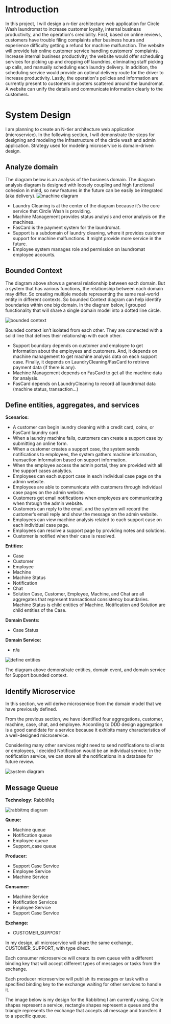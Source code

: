 <a name='Introduction'></a>

# Introduction
In this project, I will design a n-tier architecture web application for Circle Wash laundromat to increase customer loyalty, internal business productivity, and the operation's credibility. First, based on online reviews, customers have trouble filing complaints after business hours and experience difficulty getting a refund for machine malfunction. The website will provide fair online customer service handling customers' complaints. Increase internal business productivity; the website would offer scheduling services for picking up and dropping off laundries, eliminating staff picking up calls, and manually scheduling each laundry delivery. In addition, the scheduling service would provide an optimal delivery route for the driver to increase productivity. Lastly, the operation's policies and information are currently present to customers in posters scattered around the laundromat. A website can unify the details and communicate information clearly to the customers.

<a name='Use-Case'></a>

# System Design
I am planning to create an N-tier architecture web application (microservice). In the following section, I will demonstrate the steps for designing and modeling the infrastructure of the circle wash and admin application. Strategy used for modeling microservice is domain-driven design.

<a name='Analyze-Domain'></a>

## Analyze domain
The diagram below is an analysis of the business domain. The diagram analysis diagram is designed with loosely coupling and high functional cohesion in mind, so new features in the future can be easily be integrated (aka delivery).
![machine diagram](readmeImages/Machine.png)
- Laundry Cleaning is at the center of the diagram because it’s the core service that Circle Wash is providing. 
- Machine Management provides status analysis and error analysis on the machines.
- FasCard is the payment system for the laundromat.
- Support is a subdomain of laundry cleaning, where it provides customer support for machine malfunctions. It might provide more service in the future.
- Employee system manages role and permission on laundromat employee accounts.

<a name='Bounded-Context'></a>

## Bounded Context
The diagram above shows a general relationship between each domain. But a system that has various functions, the relationship between each domain may differ. So creating multiple models representing the same real-world entity in different contexts. So bounded Context diagram can help identify boundaries within one big domain. In the diagram below, I grouped functionality that will share a single domain model into a dotted line circle.

![bounded context](readmeImages/boundedContext.png)

Bounded context isn’t isolated from each other. They are connected with a solid line that defines their relationship with each other. 
- Support boundary depends on customer and employee to get information about the employees and customers. And, it depends on machine management to get machine analysis data on each support case. Finally, it depends on LaundryCleaning/FasCard to retrieve payment data (if there is any). 
- Machine Management depends on FasCard to get all the machine data for analysis.
- FasCard depends on LaundryCleaning to record all laundromat data (machine status, transaction…)

<a name='Define-entities,-aggregates,-and-services'></a>

## Define entities, aggregates, and services
**Scenarios:**
- A customer can begin laundry cleaning with a credit card, coins, or FasCard laundry card.
- When a laundry machine fails, customers can create a support case by submitting an online form. 
- When a customer creates a support case, the system sends notifications to employees, the system gathers machine information, transaction information based on support information.
- When the employee access the admin portal, they are provided with all the support cases analytics.
- Employees can each support case in each individual case page on the admin website.
- Employees are able to communicate with customers through individual case pages on the admin website.
- Customers get email notifications when employees are communicating when through the admin website.
- Customers can reply to the email, and the system will record the customer’s email reply and show the message on the admin website.
- Employees can view machine analysis related to each support case on each individual case page.
- Employees can resolve a support page by providing notes and solutions.
- Customer is notified when their case is resolved.

**Entities:**
- Case
- Customer
- Employee
- Machine
- Machine Status
- Notification
- Chat
- Solution
Case, Customer, Employee, Machine, and Chat are all aggregates that represent transactional consistency boundaries. Machine Status is child entities of Machine. Notification and Solution are child entities of the Case.

**Domain Events:**
- Case Status

**Domain Service:**
- n/a

![define entities](readmeImages/defineEntities.png)

The diagram above demonstrate entities, domain event, and domain service for Support bounded context.

<a name='Identify-Microservice'></a>

## Identify Microservice
In this section, we will derive microservice from the domain model that we have previously defined. 

From the previous section, we have identified four aggregations, customer, machine, case, chat, and employee. According to DDD design aggregation is a good candidate for a service because it exhibits many characteristics of a well-designed microservice. 

Considering many other services might need to send notifications to clients or employees, I decided Notification would be an individual service. In the notification service, we can store all the notifications in a database for future review.

![system diagram](readmeImages/system.png)

## Message Queue

**Technology:** RabbitMq

![rabbitmq diagram](readmeImages/rabbitmq.png)

**Queue:**
- Machine queue
- Notification queue
- Employee queue
- Support_case queue

**Producer:**
- Support Case Service
- Employee Service
- Machine Service

**Consumer:**
- Machine Service
- Notification Servicce
- Employee Service
- Support Case Service

**Exchange:**
- CUSTOMER_SUPPORT

In my design, all microservice will share the same exchange, CUSTOMER_SUPPORT, with type direct. 

Each consumer microservice will create its own queue with a different binding key that will accept different types of messages or tasks from the exchange.

Each producer microservice will publish its messages or task with a specified binding key to the exchange waiting for other services to handle it.

The image below is my design for the Rabbitmq I am currently using. Circle shapes represent a service, rectangle shapes represent a queue and the triangle represents the exchange that accepts all message and transfers it to a specific queue. 


